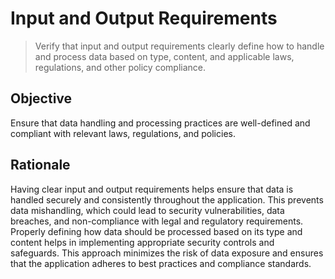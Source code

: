 # Input and Output Requirements

> Verify that input and output requirements clearly define how to handle and process data based on type, content, and applicable laws, regulations, and other policy compliance.

## Objective
Ensure that data handling and processing practices are well-defined and compliant with relevant laws, regulations, and policies.

## Rationale
Having clear input and output requirements helps ensure that data is handled securely and consistently throughout the application. This prevents data mishandling, which could lead to security vulnerabilities, data breaches, and non-compliance with legal and regulatory requirements. Properly defining how data should be processed based on its type and content helps in implementing appropriate security controls and safeguards. This approach minimizes the risk of data exposure and ensures that the application adheres to best practices and compliance standards.

